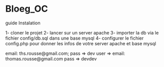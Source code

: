 # Bloeg_OC

guide Instalation

1- cloner le projet
2- lancer sur un server apache
3- importer la db via le fichier config/db.sql dans une base mysql
4- configurer le fichier config.php pour donner les infos de votre server apache et base mysql 
 
 <?php
    DEFINE('MAIN_NAMESPACE','APP/Blog');

    DEFINE('MAIL_HOST','smtp.mailtrap.io');
    DEFINE('MAIL_USERNAME','c4d3ce30bd27b9');
    DEFINE('MAIL_PASSWORD','0a1ecac36989c3');
    DEFINE('MAIL_PORT', 2525);

    DEFINE('DB_HOST','127.0.0.1:8889');
    DEFINE('DB_NAME','Blog_oc');
    DEFINE('DB_USER','root');
    DEFINE('DB_PASS','root');

    DEFINE('URI','http://blog_oc.fr');

    DEFINE('IMAGE_DEFAULT', 'https://cdn.emk.dev/templates/post-img.png');
    
 5- connection 
      admin => email: ths.rousse@gmail.com; pass => dev
      user => email: thomas.rousse@gmail.com pass => devdev
      
